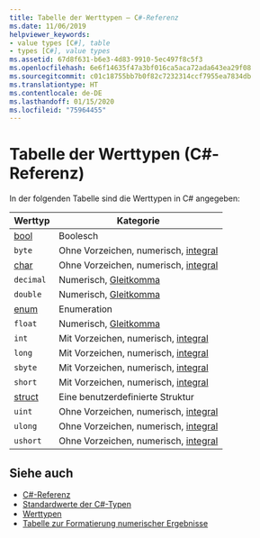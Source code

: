 ```yaml
---
title: Tabelle der Werttypen – C#-Referenz
ms.date: 11/06/2019
helpviewer_keywords:
- value types [C#], table
- types [C#], value types
ms.assetid: 67d8f631-b6e3-4d83-9910-5ec497f8c5f3
ms.openlocfilehash: 6e6f14635f47a3bf016ca5aca72ada643ea29f08
ms.sourcegitcommit: c01c18755bb7b0f82c7232314ccf7955ea7834db
ms.translationtype: HT
ms.contentlocale: de-DE
ms.lasthandoff: 01/15/2020
ms.locfileid: "75964455"
---
```

# <a name="value-types-table-c-reference"></a>Tabelle der Werttypen (C#-Referenz)

In der folgenden Tabelle sind die Werttypen in C# angegeben:

|Werttyp|Kategorie|
|----------------|--------------|
|[bool](../builtin-types/bool.md)|Boolesch|
|`byte`|Ohne Vorzeichen, numerisch, [integral](../builtin-types/integral-numeric-types.md)|
|[char](../builtin-types/char.md)|Ohne Vorzeichen, numerisch, [integral](../builtin-types/integral-numeric-types.md)|
|`decimal`|Numerisch, [Gleitkomma](../builtin-types/floating-point-numeric-types.md)|
|`double`|Numerisch, [Gleitkomma](../builtin-types/floating-point-numeric-types.md)|
|[enum](../builtin-types/enum.md)|Enumeration|
|`float`|Numerisch, [Gleitkomma](../builtin-types/floating-point-numeric-types.md)|
|`int`|Mit Vorzeichen, numerisch, [integral](../builtin-types/integral-numeric-types.md)|
|`long`|Mit Vorzeichen, numerisch, [integral](../builtin-types/integral-numeric-types.md)|
|`sbyte`|Mit Vorzeichen, numerisch, [integral](../builtin-types/integral-numeric-types.md)|
|`short`|Mit Vorzeichen, numerisch, [integral](../builtin-types/integral-numeric-types.md)|
|[struct](struct.md)|Eine benutzerdefinierte Struktur|
|`uint`|Ohne Vorzeichen, numerisch, [integral](../builtin-types/integral-numeric-types.md)|
|`ulong`|Ohne Vorzeichen, numerisch, [integral](../builtin-types/integral-numeric-types.md)|
|`ushort`|Ohne Vorzeichen, numerisch, [integral](../builtin-types/integral-numeric-types.md)|

## <a name="see-also"></a>Siehe auch

- [C#-Referenz](../index.md)
- [Standardwerte der C#-Typen](../builtin-types/default-values.md)
- [Werttypen](value-types.md)
- [Tabelle zur Formatierung numerischer Ergebnisse](formatting-numeric-results-table.md)
